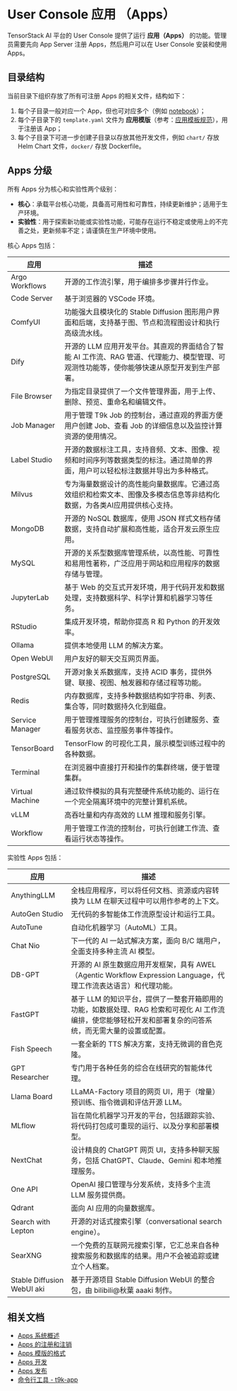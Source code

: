 # User Console 应用 （Apps）

TensorStack AI 平台的 User Console 提供了运行 **应用（Apps）** 的功能。管理员需要先向 App Server 注册 Apps，然后用户可以在 User Console 安装和使用 Apps。

## 目录结构

当前目录下组织存放了所有可注册 Apps 的相关文件，结构如下：

1. 每个子目录一般对应一个 App，但也可对应多个（例如 [notebook](./notebook/)）；
2. 每个子目录下的 `template.yaml` 文件为 **应用模版**（参考：[应用模板规范](../docs/template.md)），用于注册该 App；
3. 每个子目录下可进一步创建子目录以存放其他开发文件，例如 `chart/` 存放 Helm Chart 文件，`docker/` 存放 Dockerfile。

## Apps 分级

所有 Apps 分为核心和实验性两个级别：

* **核心**：承载平台核心功能，具备高可用性和可靠性，持续更新维护；适用于生产环境。
* **实验性**：用于探索新功能或实验性功能，可能存在运行不稳定或使用上的不完善之处，更新频率不定；请谨慎在生产环境中使用。

核心 Apps 包括：

| 应用            | 描述                                                                                                                                        |
| --------------- | ------------------------------------------------------------------------------------------------------------------------------------------- |
| Argo Workflows  | 开源的工作流引擎，用于编排多步骤并行作业。                                                                                                  |
| Code Server     | 基于浏览器的 VSCode 环境。                                                                                                                  |
| ComfyUI         | 功能强大且模块化的 Stable Diffusion 图形用户界面和后端，支持基于图、节点和流程图设计和执行高级流水线。                                      |
| Dify            | 开源的 LLM 应用开发平台。其直观的界面结合了智能 AI 工作流、RAG 管道、代理能力、模型管理、可观测性功能等，使你能够快速从原型开发到生产部署。 |
| File Browser    | 为指定目录提供了一个文件管理界面，用于上传、删除、预览、重命名和编辑文件。                                                                  |
| Job Manager     | 用于管理 T9k Job 的控制台，通过直观的界面方便用户创建 Job、查看 Job 的详细信息以及监控计算资源的使用情况。                                  |
| Label Studio    | 开源的数据标注工具，支持音频、文本、图像、视频和时间序列等数据类型的标注。通过简单的界面，用户可以轻松标注数据并导出为多种格式。            |
| Milvus          | 专为海量数据设计的高性能向量数据库。它通过高效组织和检索文本、图像及多模态信息等非结构化数据，为各类AI应用提供核心支持。                    |
| MongoDB         | 开源的 NoSQL 数据库，使用 JSON 样式文档存储数据，支持自动扩展和高性能，适合开发云原生应用。                                                 |
| MySQL           | 开源的关系型数据库管理系统，以高性能、可靠性和易用性著称，广泛应用于网站和应用程序的数据存储与管理。                                        |
| JupyterLab      | 基于 Web 的交互式开发环境，用于代码开发和数据处理，支持数据科学、科学计算和机器学习等任务。                                                 |
| RStudio         | 集成开发环境，帮助你提高 R 和 Python 的开发效率。                                                                                           |
| Ollama          | 提供本地使用 LLM 的解决方案。                                                                                                               |
| Open WebUI      | 用户友好的聊天交互网页界面。                                                                                                                |
| PostgreSQL      | 开源对象关系数据库，支持 ACID 事务，提供外键、联接、视图、触发器和存储过程等功能。                                                          |
| Redis           | 内存数据库，支持多种数据结构如字符串、列表、集合等，同时数据持久化到磁盘。                                                                  |
| Service Manager | 用于管理推理服务的控制台，可执行创建服务、查看服务状态、监控服务事件等操作。                                                                |
| TensorBoard     | TensorFlow 的可视化工具，展示模型训练过程中的各种数据。                                                                                     |
| Terminal        | 在浏览器中直接打开和操作的集群终端，便于管理集群。                                                                                          |
| Virtual Machine | 通过软件模拟的具有完整硬件系统功能的、运行在一个完全隔离环境中的完整计算机系统。                                                            |
| vLLM            | 高吞吐量和内存高效的 LLM 推理和服务引擎。                                                                                                   |
| Workflow        | 用于管理工作流的控制台，可执行创建工作流、查看运行状态等操作。                                                                              |

实验性 Apps 包括：

| 应用                       | 描述                                                                                                                                                        |
| -------------------------- | ----------------------------------------------------------------------------------------------------------------------------------------------------------- |
| AnythingLLM                | 全栈应用程序，可以将任何文档、资源或内容转换为 LLM 在聊天过程中可以用作参考的上下文。                                                                       |
| AutoGen Studio             | 无代码的多智能体工作流原型设计和运行工具。                                                                                                                  |
| AutoTune                   | 自动化机器学习（AutoML）工具。                                                                                                                              |
| Chat Nio                   | 下一代的 AI 一站式解决方案，面向 B/C 端用户，全面支持多种主流 AI 模型。                                                                                     |
| DB-GPT                     | 开源的 AI 原生数据应用开发框架，具有 AWEL（Agentic Workflow Expression Language，代理工作流表达语言）和代理功能。                                           |
| FastGPT                    | 基于 LLM 的知识平台，提供了一整套开箱即用的功能，如数据处理、RAG 检索和可视化 AI 工作流编排，使您能够轻松开发和部署复杂的问答系统，而无需大量的设置或配置。 |
| Fish Speech                | 一套全新的 TTS 解决方案，支持无微调的音色克隆。                                                                                                             |
| GPT Researcher             | 专门用于各种任务的综合在线研究的智能体代理。                                                                                                                |
| Llama Board                | LLaMA-Factory 项目的网页 UI，用于（增量）预训练、指令微调和评估开源 LLM。                                                                                   |
| MLflow                     | 旨在简化机器学习开发的平台，包括跟踪实验、将代码打包成可重现的运行、以及分享和部署模型。                                                                    |
| NextChat                   | 设计精良的 ChatGPT 网页 UI，支持多种聊天服务，包括 ChatGPT、Claude、Gemini 和本地推理服务。                                                                 |
| One API                    | OpenAI 接口管理与分发系统，支持多个主流 LLM 服务提供商。                                                                                                    |
| Qdrant                     | 面向 AI 应用的向量数据库。                                                                                                                                  |
| Search with Lepton         | 开源的对话式搜索引擎（conversational search engine）。                                                                                                      |
| SearXNG                    | 一个免费的互联网元搜索引擎，它汇总来自各种搜索服务和数据库的结果。用户不会被追踪或建立个人档案。                                                            |
| Stable Diffusion WebUI aki | 基于开源项目 Stable Diffusion WebUI 的整合包，由 bilibili@秋葉 aaaki 制作。                                                                                 |

## 相关文档

* [Apps 系统概述](../docs/overview.md)
* [Apps 的注册和注销](../docs/register.md)
* [Apps 模版的格式](../docs/template.md)
* [Apps 开发](../docs/dev.md)
* [Apps 发布](../docs/release.md)
* [命令行工具 - t9k-app](../docs/appendix.md)
